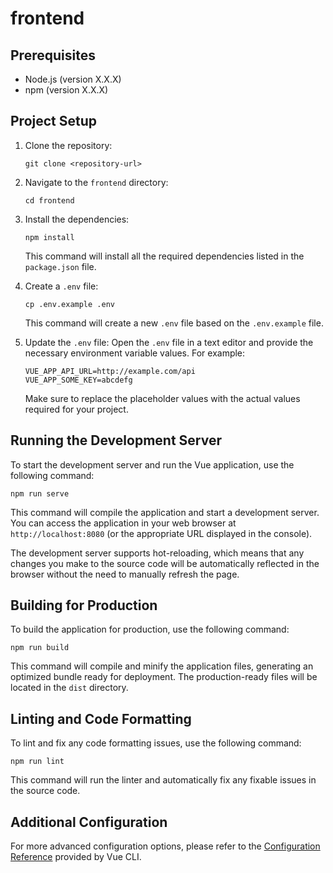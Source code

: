 # frontend

## Prerequisites
- Node.js (version X.X.X)
- npm (version X.X.X)

## Project Setup

1. Clone the repository:
   ```
   git clone <repository-url>
   ```

2. Navigate to the `frontend` directory:
   ```
   cd frontend
   ```

3. Install the dependencies:
   ```
   npm install
   ```

   This command will install all the required dependencies listed in the `package.json` file.

4. Create a `.env` file:
   ```
   cp .env.example .env
   ```

   This command will create a new `.env` file based on the `.env.example` file.

5. Update the `.env` file:
   Open the `.env` file in a text editor and provide the necessary environment variable values. For example:
   ```
   VUE_APP_API_URL=http://example.com/api
   VUE_APP_SOME_KEY=abcdefg
   ```

   Make sure to replace the placeholder values with the actual values required for your project.

## Running the Development Server

To start the development server and run the Vue application, use the following command:
```
npm run serve
```

This command will compile the application and start a development server. You can access the application in your web browser at `http://localhost:8080` (or the appropriate URL displayed in the console).

The development server supports hot-reloading, which means that any changes you make to the source code will be automatically reflected in the browser without the need to manually refresh the page.

## Building for Production

To build the application for production, use the following command:
```
npm run build
```

This command will compile and minify the application files, generating an optimized bundle ready for deployment. The production-ready files will be located in the `dist` directory.

## Linting and Code Formatting

To lint and fix any code formatting issues, use the following command:
```
npm run lint
```

This command will run the linter and automatically fix any fixable issues in the source code.

## Additional Configuration

For more advanced configuration options, please refer to the [Configuration Reference](https://cli.vuejs.org/config/) provided by Vue CLI.

